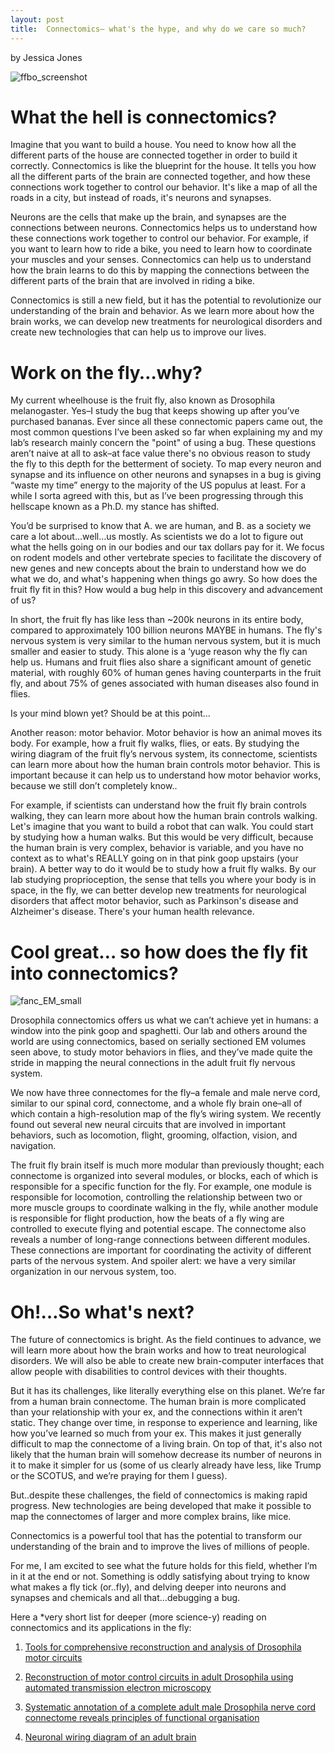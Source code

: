 ```yaml
---
layout: post
title:  Connectomics– what's the hype, and why do we care so much?
---
```


by Jessica Jones


![ffbo_screenshot](https://github.com/user-attachments/assets/ec411a53-2383-4bc3-9f09-35db8d2cd046)

What the hell is connectomics?
====
Imagine that you want to build a house. You need to know how all the different parts of the house are connected together in order to build it correctly. Connectomics is like the blueprint for the house. It tells you how all the different parts of the brain are connected together, and how these connections work together to control our behavior. It's like a map of all the roads in a city, but instead of roads, it's neurons and synapses.

Neurons are the cells that make up the brain, and synapses are the connections between neurons. Connectomics helps us to understand how these connections work together to control our behavior. For example, if you want to learn how to ride a bike, you need to learn how to coordinate your muscles and your senses. Connectomics can help us to understand how the brain learns to do this by mapping the connections between the different parts of the brain that are involved in riding a bike.

Connectomics is still a new field, but it has the potential to revolutionize our understanding of the brain and behavior. As we learn more about how the brain works, we can develop new treatments for neurological disorders and create new technologies that can help us to improve our lives.

Work on the fly…why?
====
My current wheelhouse is the fruit fly, also known as Drosophila melanogaster. Yes–I study the bug that keeps showing up after you’ve purchased bananas. Ever since all these connectomic papers came out, the most common questions I’ve been asked so far when explaining my and my lab’s research mainly concern the "point" of using a bug. These questions aren’t naive at all to ask–at face value there's no obvious reason to study the fly to this depth for the betterment of society. To map every neuron and synapse and its influence on other neurons and synapses in a bug is giving “waste my time” energy to the majority of the US populus at least. For a while I sorta agreed with this, but as I’ve been progressing through this hellscape known as a Ph.D. my stance has shifted.

You’d be surprised to know that A. we are human, and B. as a society we care a lot about…well…us mostly. As scientists we do a lot to figure out what the hells going on in our bodies and our tax dollars pay for it. We focus on rodent models and other vertebrate species to facilitate the discovery of new genes and new concepts about the brain to understand how we do what we do, and what's happening when things go awry. So how does the fruit fly fit in this? How would a bug help in this discovery and advancement of us?

In short, the fruit fly has like less than ~200k neurons in its entire body, compared to approximately 100 billion neurons MAYBE in humans. The fly's nervous system is very similar to the human nervous system, but it is much smaller and easier to study. This alone is a ‘yuge reason why the fly can help us. Humans and fruit flies also share a significant amount of genetic material, with roughly 60% of human genes having counterparts in the fruit fly, and about 75% of genes associated with human diseases also found in flies. 

Is your mind blown yet? Should be at this point…

Another reason: motor behavior. Motor behavior is how an animal moves its body. For example, how a fruit fly walks, flies, or eats. By studying the wiring diagram of the fruit fly’s nervous system, its connectome, scientists can learn more about how the human brain controls motor behavior. This is important because it can help us to understand how motor behavior works, because we still don’t completely know..

For example, if scientists can understand how the fruit fly brain controls walking, they can learn more about how the human brain controls walking. Let's imagine that you want to build a robot that can walk. You could start by studying how a human walks. But this would be very difficult, because the human brain is very complex, behavior is variable, and you have no context as to what's REALLY going on in that pink goop upstairs (your brain). A better way to do it would be to study how a fruit fly walks. By our lab studying proprioception, the sense that tells you where your body is in space, in the fly, we can better develop new treatments for neurological disorders that affect motor behavior, such as Parkinson's disease and Alzheimer's disease. There's your human health relevance.

Cool great… so how does the fly fit into connectomics?
====
![fanc_EM_small](https://github.com/user-attachments/assets/3d6e6689-c01d-4f07-8c0b-107759033e83)

Drosophila connectomics offers us what we can’t achieve yet in humans: a window into the pink goop and spaghetti. Our lab and others around the world are using connectomics, based on serially sectioned EM volumes seen above, to study motor behaviors in flies, and they’ve made quite the stride in mapping the neural connections in the adult fruit fly nervous system.

We now have three connectomes for the fly–a female and male nerve cord, similar to our spinal cord, connectome, and a whole fly brain one–all of which contain a high-resolution map of the fly’s wiring system. We recently found out several new neural circuits that are involved in important behaviors, such as locomotion, flight, grooming, olfaction, vision, and navigation.

The fruit fly brain itself is much more modular than previously thought; each connectome is organized into several modules, or blocks, each of which is responsible for a specific function for the fly. For example, one module is responsible for locomotion, controlling the relationship between two or more muscle groups to coordinate walking in the fly, while another module is responsible for flight production, how the beats of a fly wing are controlled to execute flying and potential escape. The connectome also reveals a number of long-range connections between different modules. These connections are important for coordinating the activity of different parts of the nervous system. And spoiler alert: we have a very similar organization in our nervous system, too.

Oh!…So what's next?
====
The future of connectomics is bright. As the field continues to advance, we will learn more about how the brain works and how to treat neurological disorders. We will also be able to create new brain-computer interfaces that allow people with disabilities to control devices with their thoughts.

But it has its challenges, like literally everything else on this planet. We’re far from a human brain connectome. The human brain is more complicated than your relationship with your ex, and the connections within it aren’t static. They change over time, in response to experience and learning, like how you’ve learned so much from your ex. This makes it just generally difficult to map the connectome of a living brain. On top of that, it's also not likely that the human brain will somehow decrease its number of neurons in it to make it simpler for us (some of us clearly already have less, like Trump or the SCOTUS, and we’re praying for them I guess).

But..despite these challenges, the field of connectomics is making rapid progress. New technologies are being developed that make it possible to map the connectomes of larger and more complex brains, like mice.

Connectomics is a powerful tool that has the potential to transform our understanding of the brain and to improve the lives of millions of people.

For me, I am excited to see what the future holds for this field, whether I’m in it at the end or not. Something is oddly satisfying about trying to know what makes a fly tick (or..fly), and delving deeper into neurons and synapses and chemicals and all that…debugging a bug.

Here a *very short list for deeper (more science-y) reading on connectomics and its applications in the fly:

1. [Tools for comprehensive reconstruction and analysis of Drosophila motor circuits](https://www.biorxiv.org/content/10.1101/2022.12.15.520299v1)

2. [Reconstruction of motor control circuits in adult Drosophila using automated transmission electron microscopy](https://www.lee.hms.harvard.edu/phelps-hildebrand-graham-et-al-2021)

3. [Systematic annotation of a complete adult male Drosophila nerve cord connectome reveals principles of functional organisation](https://www.biorxiv.org/content/10.1101/2023.06.05.543407v1.full)

4. [Neuronal wiring diagram of an adult brain](https://www.biorxiv.org/content/10.1101/2023.06.27.546656v1)
